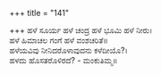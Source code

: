 +++
title = "141"

+++
ಹಳೆ ಸೂರ್ಯ ಹಳೆ ಚಂದ್ರ ಹಳೆ ಭೂಮಿ ಹಳೆ ನೀರು।  
ಹಳೆ ಹಿಮಾಚಲ ಗಂಗೆ ಹಳೆ ವಂಶಚರಿತೆ॥  
ಹಳೆಯವಿವು ನೀನಿದರೊಳಾವುದನು ಕಳೆದೀಯೊ?।  
ಹಳದು ಹೊಸತರೊಳಿರದೆ? - ಮಂಕುತಿಮ್ಮ॥  
